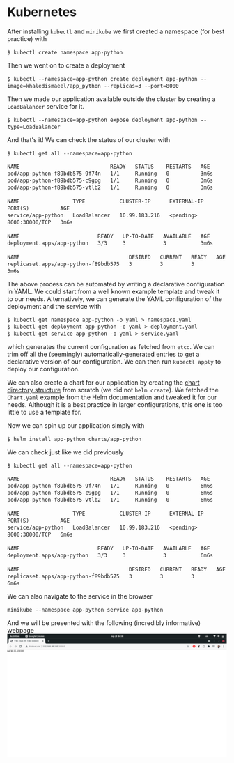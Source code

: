 # Kubernetes

After installing `kubectl` and `minikube` we first created a namespace (for best practice) with
```shell
$ kubectl create namespace app-python
```
Then we went on to create a deployment
```shell
$ kubectl --namespace=app-python create deployment app-python --image=khaledismaeel/app_python --replicas=3 --port=8000
```
Then we made our application available outside the cluster by creating a `LoadBalancer` service for it.
```shell
$ kubectl --namespace=app-python expose deployment app-python --type=LoadBalancer
```
And that's it! We can check the status of our cluster with
```shell
$ kubectl get all --namespace=app-python
```
```
NAME                             READY   STATUS    RESTARTS   AGE
pod/app-python-f89bdb575-9f74n   1/1     Running   0          3m6s
pod/app-python-f89bdb575-c9gpg   1/1     Running   0          3m6s
pod/app-python-f89bdb575-vtlb2   1/1     Running   0          3m6s

NAME                 TYPE           CLUSTER-IP      EXTERNAL-IP   PORT(S)          AGE
service/app-python   LoadBalancer   10.99.183.216   <pending>     8000:30000/TCP   3m6s

NAME                         READY   UP-TO-DATE   AVAILABLE   AGE
deployment.apps/app-python   3/3     3            3           3m6s

NAME                                   DESIRED   CURRENT   READY   AGE
replicaset.apps/app-python-f89bdb575   3         3         3       3m6s
```

The above process can be automated by writing a declarative configuration in YAML. We could start from a well known 
example template and tweak it to our needs. Alternatively, we can generate the YAML configuration of the deployment and
the service with
```shell
$ kubectl get namespace app-python -o yaml > namespace.yaml
$ kubectl get deployment app-python -o yaml > deployment.yaml
$ kubectl get service app-python -o yaml > service.yaml
```
which generates the current configuration as fetched from `etcd`. We can trim off all the (seemingly)
automatically-generated entries to get a declarative version of our configuration. We can then run `kubectl apply` to
deploy our configuration.

We can also create a chart for our application by creating the [chart directory structure](charts/app-python) from scratch (we did not
`helm create`). We fetched the `Chart.yaml` example from the Helm documentation and tweaked it for our needs. Although
it is a best practice in larger configurations, this one is too little to use a template for.

Now we can spin up our application simply with
```shell
$ helm install app-python charts/app-python
```
We can check just like we did previously
```shell
$ kubectl get all --namespace=app-python
```
```
NAME                             READY   STATUS    RESTARTS   AGE
pod/app-python-f89bdb575-9f74n   1/1     Running   0          6m6s
pod/app-python-f89bdb575-c9gpg   1/1     Running   0          6m6s
pod/app-python-f89bdb575-vtlb2   1/1     Running   0          6m6s

NAME                 TYPE           CLUSTER-IP      EXTERNAL-IP   PORT(S)          AGE
service/app-python   LoadBalancer   10.99.183.216   <pending>     8000:30000/TCP   6m6s

NAME                         READY   UP-TO-DATE   AVAILABLE   AGE
deployment.apps/app-python   3/3     3            3           6m6s

NAME                                   DESIRED   CURRENT   READY   AGE
replicaset.apps/app-python-f89bdb575   3         3         3       6m6s
```
We can also navigate to the service in the browser
```shell
minikube --namespace app-python service app-python
```
And we will be presented with the following (incredibly informative) webpage
![](images/browser.png)